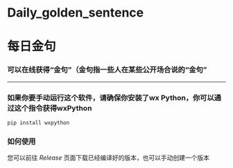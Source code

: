 # Daily_golden_sentence   
# 每日金句
### 可以在线获得“金句”（金句指一些人在某些公开场合说的“金句”   
----
### 如果你要手动运行这个软件，请确保你安装了wx Python，你可以通过这个指令获得wxPython   
```
pip install wxpython
```   
### 如何使用    
您可以前往 *Release* 页面下载已经编译好的版本，也可以手动创建一个版本  

